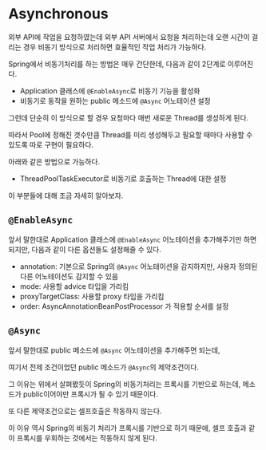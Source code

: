 # Asynchronous

외부 API에 작업을 요청하였는데 외부 API 서버에서 요청을 처리하는데 오랜 시간이 걸리는 경우 비동기 방식으로 처리하면 효율적인 작업 처리가 가능하다.  

Spring에서 비동기처리를 하는 방법은 매우 간단한데, 다음과 같이 2단계로 이루어진다.  

- Application 클래스에 `@EnableAsync`로 비동기 기능을 활성화
- 비동기로 동작을 원하는 public 메소드에 `@Async` 어노테이션 설정

그런데 단순히 이 방식으로 할 경우 요청마다 매번 새로운 Thread를 생성하게 된다.  

따라서 Pool에 정해진 갯수만큼 Thread를 미리 생성해두고 필요할 때마다 사용할 수 있도록 따로 구현이 필요하다.  

아래와 같은 방법으로 가능하다.  

- ThreadPoolTaskExecutor로 비동기로 호출하는 Thread에 대한 설정

이 부분들에 대해 조금 자세히 알아보자.  



## `@EnableAsync`

앞서 말한대로 Application 클래스에 `@EnableAsync` 어노테이션을 추가해주기만 하면 되지만, 다음과 같이 다른 옵션들도 설정해줄 수 있다.  

- annotation: 기본으로 Spring의 `@Async` 어노테이션을 감지하지만, 사용자 정의된 다른 어노테이션도 감지할 수 있음
- mode: 사용할 advice 타입을 가리킴
- proxyTargetClass: 사용할 proxy 타입을 가리킴
- order: AsyncAnnotationBeanPostProcessor 가 적용할 순서를 설정



## `@Async`

앞서 말한대로 public 메소드에 `@Async` 어노테이션을 추가해주면 되는데,  

여기서 전제 조건이었던 public 메소드가 `@Async`의 제약조건이다.  

그 이유는 위에서 살펴봤듯이 Spring의 비동기처리는 프록시를 기반으로 하는데, 메소드가 public이어야만 프록시가 될 수 있기 때문이다.  

또 다른 제약조건으로는 셀프호출은 작동하지 않는다.  

이 이유 역시 Spring의 비동기 처리가 프록시를 기반으로 하기 때문에,  셀프 호출과 같이 프록시를 우회하는 것에서는 작동하지 않게 된다.  

